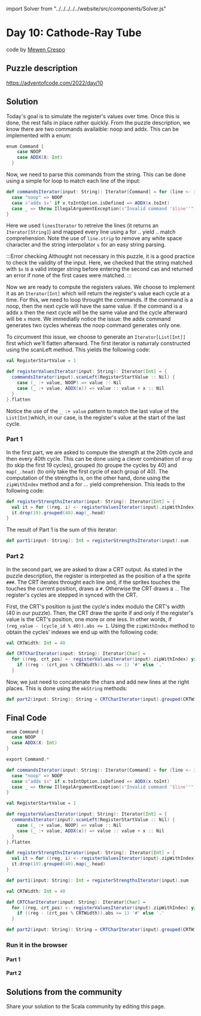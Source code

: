 import Solver from "../../../../../website/src/components/Solver.js"

# Day 10: Cathode-Ray Tube
code by [Mewen Crespo](https://github.com/MewenCrespo)

## Puzzle description

https://adventofcode.com/2022/day/10

## Solution

Today's goal is to simulate the register's values over time. Once this is done, the rest falls in place rather quickly. From the puzzle description, we know there are two commands availaible: noop and addx. This can be implemented with a enum:

```scala
enum Command {
    case NOOP
    case ADDX(X: Int)
  }
```

Now, we need to parse this commands from the string. This can be done using a simple for loop to match each line of the input:

```scala
def commandsIterator(input: String): Iterator[Command] = for (line <- input.linesIterator) yield line.strip match {
  case "noop" => NOOP
  case s"addx $x" if x.toIntOption.isDefined => ADDX(x.toInt)
  case _ => throw IllegalArgumentException(s"Invalid command '$line''")
}
```
  
Here we used `linesIterator` to retreive the lines (it returns an `Iterator[String]`) and mapped every line using a for .. yield .. match comprehension. Note the use of `line.strip` to remove any white space character and the string interpolator `s` for an easy string parsing.

:::Error checking
Althought not necessary in this puzzle, it is a good practice to check the validity of the input. Here, we checked that the string matched with `$x` is a valid integer string before entering the second cas and returned an error if none of the first cases were matched.
:::

Now we are ready to compute the registers values. We choose to implement it as an `Iterator[Int]` which will return the register's value each cycle at a time. For this, we need to loop throught the commands. If the command is a noop, then the next cycle will have the same value. If the command is a addx x then the next cycle will be the same value and the cycle afterward will be `x` more. We immediatly notice the issue: the addx command generates two cycles whereas the noop command generates only one.

To circumvent this issue, we choose to generate an `Iterator[List[Int]]` first which we'll flatten afterward. The first iterator is naturraly constructed using the scanLeft method. This yields the following code:

```scala
val RegisterStartValue = 1

def registerValuesIterator(input: String): Iterator[Int] = {
  commandsIterator(input).scanLeft(RegisterStartValue :: Nil) {
    case (_ :+ value, NOOP) => value :: Nil
    case (_ :+ value, ADDX(x)) => value :: value + x :: Nil
  }
}.flatten
```

Notice the use of the `_ :+ value` pattern to match the last value of the `List[Int]`which, in our case, is the register's value at the start of the last cycle.

### Part 1

In the first part, we are asked to compute the strength at the 20th cycle and then every 40th cycle. This can be done using a clever combination of `drop` (to skip the first 19 cycles), grouped (to groupe the cycles by 40) and `map(_.head)` (to only take the first cycle of each group of 40). The computation of the strengths is, on the other hand, done using the `zipWithIndex` method and a for ... yield comprehension. This leads to the following code:

```scala
def registerStrengthsIterator(input: String): Iterator[Int] = {
  val it = for ((reg, i) <- registerValuesIterator(input).zipWithIndex) yield (i + 1) * reg
  it.drop(19).grouped(40).map(_.head)
}
```

The result of Part 1 is the sum of this iterator:

```scala
def part1(input: String): Int = registerStrengthsIterator(input).sum
```

### Part 2

In the second part, we are asked to draw a CRT output. As stated in the puzzle description, the register is interpreted as the position of a the sprite `###`. The CRT iterates throught each line and, if the sprites touches the touches the current position, draws a `#`. Otherwise the CRT draws a `.`. The register's cycles are stepped in synced with the CRT.

First, the CRT's position is just the cycle's index modulo the CRT's width (40 in our puzzle). Then, the CRT draw the sprite if and only if the register's value is the CRT's position, one more or one less. In other words, if `(reg_value - (cycle_id % 40)).abs <= 1`. Using the `zipWithIndex` method to obtain the cycles' indexes we end up with the following code:

```scala
val CRTWidth: Int = 40

def CRTCharIterator(input: String): Iterator[Char] =
  for ((reg, crt_pos) <- registerValuesIterator(input).zipWithIndex) yield {
    if ((reg - (crt_pos % CRTWidth)).abs <= 1) '#' else '.'
  }
```

Now, we just need to concatenate the chars and add new lines at the right places. This is done using the `mkString` methods:

```scala
def part2(input: String): String = CRTCharIterator(input).grouped(CRTWidth).map(_.mkString).mkString("\n")
```

## Final Code
```scala
enum Command {
  case NOOP
  case ADDX(X: Int)
}

export Command.*

def commandsIterator(input: String): Iterator[Command] = for (line <- input.linesIterator) yield line.strip match {
  case "noop" => NOOP
  case s"addx $x" if x.toIntOption.isDefined => ADDX(x.toInt)
  case _ => throw IllegalArgumentException(s"Invalid command '$line''")
}

val RegisterStartValue = 1

def registerValuesIterator(input: String): Iterator[Int] = {
  commandsIterator(input).scanLeft(RegisterStartValue :: Nil) {
    case (_ :+ value, NOOP) => value :: Nil
    case (_ :+ value, ADDX(x)) => value :: value + x :: Nil
  }
}.flatten

def registerStrengthsIterator(input: String): Iterator[Int] = {
  val it = for ((reg, i) <- registerValuesIterator(input).zipWithIndex) yield (i + 1) * reg
  it.drop(19).grouped(40).map(_.head)
}

def part1(input: String): Int = registerStrengthsIterator(input).sum

val CRTWidth: Int = 40

def CRTCharIterator(input: String): Iterator[Char] =
  for ((reg, crt_pos) <- registerValuesIterator(input).zipWithIndex) yield {
    if ((reg - (crt_pos % CRTWidth)).abs <= 1) '#' else '.'
  }

def part2(input: String): String = CRTCharIterator(input).grouped(CRTWidth).map(_.mkString).mkString("\n")
```

### Run it in the browser

#### Part 1

<Solver puzzle="day10-part1" year="2022"/>

#### Part 2

<Solver puzzle="day10-part2" year="2022"/>

## Solutions from the community

Share your solution to the Scala community by editing this page.
